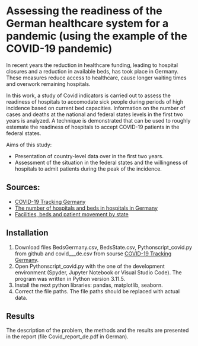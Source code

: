 # Assessing the readiness of the German healthcare system for a pandemic (using the example of the COVID-19 pandemic)

In recent years the reduction in healthcare funding, leading to hospital closures and a reduction in available beds, has took place in Germany. These measures reduce access to healthcare, cause longer waiting times and overwork remaining hospitals.

In this work, a study of Covid indicators is carried out to assess the readiness of hospitals to accomodate sick people during periods of high incidence based on current bed capacities. Information on the number of cases and deaths at the national and federal states levels in the first two years is analyzed. A technique is demonstrated that can be used to roughly estemate the readiness of hospitals to accept COVID-19 patients in the federal states.

Aims of this study:
+ Presentation of country-level data over in the first two years.
+ Assessment of the situation in the federal states and the willingness of hospitals to admit patients during the peak of the incidence.

## Sources:

+ [COVID-19 Tracking Germany](https://www.kaggle.com/datasets/headsortails/covid19-tracking-germany)
+ [The number of hospitals and beds in hospitals in Germany](https://www-genesis.destatis.de/genesis//online?operation=table&code=23111-0001&bypass=true&levelindex=1&levelid=1711299124299#abreadcrumb)
+ [Facilities, beds and patient movement by state](https://www.destatis.de/DE/Themen/Gesellschaft-Umwelt/Gesundheit/Krankenhaeuser/Tabellen/gd-krankenhaeuser-bl.html)

## Installation

1. Download files BedsGermany.csv, BedsState.csv, Pythonscript_covid.py from github and covid___de.csv from sourse [COVID-19 Tracking Germany](https://www.kaggle.com/datasets/headsortails/covid19-tracking-germany).
2. Open Pythonscript_covid.py with the one of the development environment (Spyder, Jupyter Notebook or Visual Studio Code).
The program was written in Python version  3.11.5.
3. Install the next python libraries: pandas, matplotlib, seaborn.
4. Correct the file paths. The file paths should be replaced with actual data.

## Results

The description of the problem, the methods and the results are presented in the report (file Covid_report_de.pdf in German).